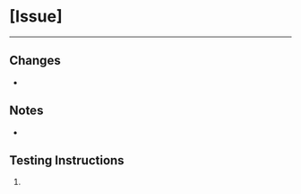 <!-- delete what you don't need -->
# [Issue]
----

## Changes
-

## Notes
-

## Testing Instructions
1.
